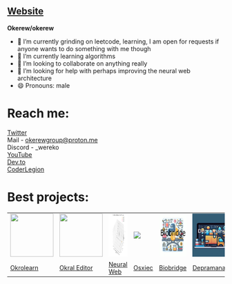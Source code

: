 ## [Website](https://okral.glitch.me)

**Okerew/okerew**

- 🔭 I’m currently grinding on leetcode, learning, I am open for requests if anyone wants to do something with me though
- 🌱 I’m currently learning algorithms
- 👯 I’m looking to collaborate on anything really
- 🤔 I’m looking for help with perhaps improving the neural web architecture
- 😄 Pronouns: male

# Reach me:
[Twitter](https://x.com/OkerewWar)  
Mail - okerewgroup@proton.me  
Discord - \_wereko  
[YouTube](https://yt3.ggpht.com/LwiO5e5u-6oULiQO9SklMB4XyIcj1COZ05O0TqTm4j03d-sLBCUXGnB3JbjtUUhb3jaZY3_XnjE=s160-c-k-c0x00ffffff-no-rj)
<br>
[Dev.to](https://dev.to/okerew)
<br>
[CoderLegion](https://coderlegion.com/user/okerew)

# Best projects:
<table>
  <tr>
    <td><img src="https://github.com/Okerew/okerew/assets/93822247/4ccbde74-cbc9-474c-af14-398f8835119a" width="100px" height="100px"></td>
    <td><img src="https://github.com/Okerew/okerew/assets/93822247/e5b17f57-d030-4466-8760-0d504e427aa0" width="100px" height="100px"></td>
    <td><img src="https://github.com/Okerew/Neural-Web/raw/main/neuron_connections_3d.png" width="100px" height="100px"></td>
    <td><img src="https://github.com/user-attachments/assets/d45e77d8-9532-482f-b4f6-874a301f4916" witdh="100px" height="100px"></td>
    <td><img src="https://github.com/Okerew/biobridge/raw/main/biobridge.png" witdh="100px" height="100px"></td>
    <td><img src="https://github.com/Okerew/depramanager/raw/main/icon.png" witdth="100px" height="100px"></td>
  </tr>
  <tr>
    <td><a href="https://github.com/Okerew/okrolearn">Okrolearn</a></td>
    <td><a href="https://github.com/Okerew/okraleditor">Okral Editor</a></td>
    <td><a href="https://github.com/Okerew/Neural-Web">Neural Web</a></td>
    <td><a href="https://github.com/Okerew/osxiec">Osxiec</a></td>
    <td><a href="https://github.com/Okerew/biobridge">Biobridge</a></td>
    <td><a href="https://github.com/Okerew/depramanager">Depramanager</a></td>
  </tr>
</table>
